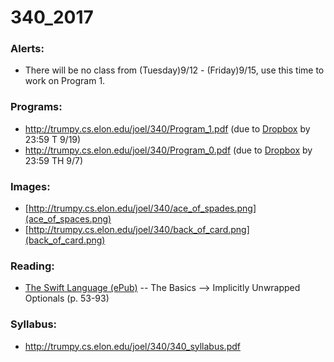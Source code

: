 # 340_2017

### Alerts:
* There will be no class from (Tuesday)9/12 - (Friday)9/15, use this time to work on Program 1. 

### Programs:
* http://trumpy.cs.elon.edu/joel/340/Program_1.pdf (due to [Dropbox](https://www.dropbox.com/request/2XzyPIcqWSRQzQDi6OG2) by 23:59 T 9/19)
* http://trumpy.cs.elon.edu/joel/340/Program_0.pdf (due to [Dropbox](https://www.dropbox.com/request/Ol7h2u3KpQi8qvTzXta5) by 23:59 TH 9/7)

### Images:
* [http://trumpy.cs.elon.edu/joel/340/ace_of_spades.png](ace_of_spaces.png)
* [http://trumpy.cs.elon.edu/joel/340/back_of_card.png](back_of_card.png)

### Reading:
* [The Swift Language (ePub)](https://swift.org/documentation/TheSwiftProgrammingLanguage(Swift4).epub) -- The Basics --> Implicitly Unwrapped Optionals (p. 53-93)

### Syllabus:
* http://trumpy.cs.elon.edu/joel/340/340_syllabus.pdf
